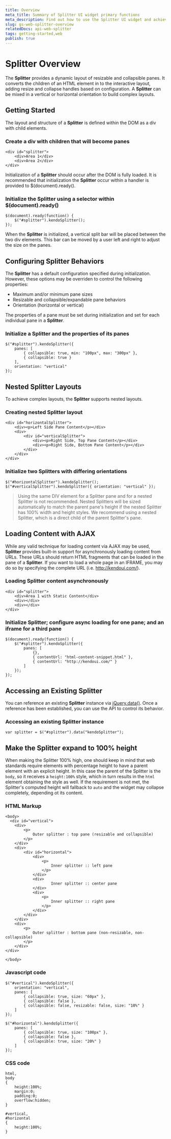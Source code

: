 ```yaml
---
title: Overview
meta_title: Summary of Splitter UI widget primary functions
meta_description: Find out how to use the Splitter UI widget and achieve complex layouts.
slug: gs-web-splitter-overview
relatedDocs: api-web-splitter
tags: getting-started,web
publish: true
---
```


# Splitter Overview

The **Splitter** provides a dynamic layout of resizable and collapsible panes. It converts the
children of an HTML element in to the interactive layout, adding resize and collapse handles based on
configuration. A **Splitter** can be mixed in a vertical or horizontal orientation to build
complex layouts.


## Getting Started

The layout and structure of a **Splitter** is defined within the DOM as a div with child elements.

### Create a div with children that will become panes

    <div id="splitter">
        <div>Area 1</div>
        <div>Area 2</div>
    </div>

Initialization of a **Splitter** should occur after the DOM is fully loaded. It is recommended
that initialization the **Splitter** occur within a handler is provided to $(document).ready().

### Initialize the Splitter using a selector within $(document).ready()

    $(document).ready(function() {
        $("#splitter").kendoSplitter();
    });

When the **Splitter** is initialized, a vertical split bar will be placed between the two div
elements. This bar can be moved by a user left and right to adjust the size on the panes.


## Configuring Splitter Behaviors

The **Splitter** has a default configuration specified during initialization. However, these
options may be overriden to control the following properties:


*   Maximum and/or minimum pane sizes
*   Resizable and collapsible/expandable pane behaviors
*   Orientation (horizontal or vertical)



The properties of a pane must be set during initialization and set for each individual pane in a
**Splitter**.

### Initialize a Splitter and the properties of its panes

    $("#splitter").kendoSplitter({
        panes: [
            { collapsible: true, min: "100px", max: "300px" },
            { collapsible: true }
        ],
        orientation: "vertical"
    });


## Nested Splitter Layouts

To achieve complex layouts, the **Splitter** supports nested layouts.

### Creating nested Splitter layout

    <div id="horizontalSplitter">
        <div><p>Left Side Pane Content</p></div>
        <div>
            <div id="verticalSplitter">
                <div><p>Right Side, Top Pane Content</p></div>
                <div><p>Right Side, Bottom Pane Content</p></div>
            </div>
        </div>
    </div>

### Initialize two Splitters with differing orientations

    $("#horizontalSplitter").kendoSplitter();
    $("#verticalSplitter").kendoSplitter({ orientation: "vertical" });

> Using the same DIV element for a Splitter pane and for a nested Splitter is not recommended.
Nested Splitters will be sized automatically to match the parent pane's height if the nested Splitter has 100% width and height styles.
We recommend using a nested Splitter, which is a direct child of the parent Splitter's pane.

## Loading Content with AJAX


While any valid technique for loading content via AJAX may be used, **Splitter** provides built-in
support for asynchronously loading content from URLs. These URLs should return HTML fragments that can be
loaded in the pane of a **Splitter**. If you want to load a whole page in an IFRAME, you may do so
by specifying the complete URL (i.e. http://kendoui.com/).

### Loading Splitter content asynchronously

    <div id="splitter">
        <div>Area 1 with Static Content</div>
        <div></div>
        <div></div>
    </div>

### Initialize Splitter; configure async loading for one pane; and an iframe for a third pane

    $(document).ready(function() {
        $("#splitter").kendoSplitter({
            panes: [
                {},
                { contentUrl: "html-content-snippet.html" },
                { contentUrl: "http://kendoui.com/" }
            ]
        });
    });

## Accessing an Existing Splitter

You can reference an existing **Splitter** instance via
[jQuery.data()](http://api.jquery.com/jQuery.data/). Once a reference has been established, you can
use the API to control its behavior.

### Accessing an existing Splitter instance

    var splitter = $("#splitter").data("kendoSplitter");

## Make the Splitter expand to 100% height

When making the Splitter 100% high, one should keep in mind that web standards require elements with percentage height to have a parent element with an explicit height.
In this case the parent of the Splitter is the `body`, so it receives a `height:100%` style, which in turn results in the `html` element obtaining the style as well. If the requirement is not met,
the Splitter's computed height will fallback to `auto` and the widget may collapse completely, depending ot its content.

### HTML Markup

    <body>
      <div id="vertical">
        <div>
            <p>
                Outer splitter : top pane (resizable and collapsible)
            </p>
        </div>
        <div>
            <div id="horizontal">
                <div>
                    <p>
                        Inner splitter :: left pane
                    </p>
                </div>
                <div>
                        Inner splitter :: center pane
                </div>
                <div>
                    <p>
                        Inner splitter :: right pane
                    </p>
                </div>
            </div>
        </div>
        <div>
            <p>
                Outer splitter : bottom pane (non-resizable, non-collapsible)
            </p>
        </div>
    </div>
      
    </body>

### Javascript code

    $("#vertical").kendoSplitter({
        orientation: "vertical",
        panes: [
            { collapsible: true, size: "60px" },
            { collapsible: false },
            { collapsible: false, resizable: false, size: "10%" }
        ]
    });

    $("#horizontal").kendoSplitter({
        panes: [
            { collapsible: true, size: "100px" },
            { collapsible: false },
            { collapsible: true, size: "20%" }
        ]
    });

### CSS code

    html,
    body
    {
        height:100%;
        margin:0;
        padding:0;
        overflow:hidden;
    }

    #vertical,
    #horizontal
    {
        height:100%;
    }